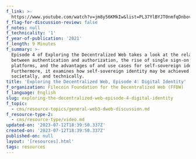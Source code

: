 ```yaml
---
f_link: >-
  https://www.youtube.com/watch?v=jm8y56KMkIw&list=PL37YlBYJT0nmfqDnbov6lKHUyZvRfQjap&index=5
f_flag-for-discussion-review: false
f_notes: null
f_technicality: '1'
f_year-of-publication: '2021'
f_length: 9 Minutes
f_summary: >-
  Episode 4 of Exploring the Decentralized Web takes a look at the relationship
  between authentication and authorization, the rise of single sign-on
  platforms, and the advantages of and use cases for self-sovereign identity.
  Furthermore, it examines how self-sovereign identity may be achieved both
  societally, and technically.
title: 'Exploring the Decentralized Web, Episode 4: Digital Identity'
f_organization: Filecoin Foundation for the Decentralized Web (FFDW)
f_language: English
slug: exploring-the-decentralized-web-episode-4-digital-identity
f_topic:
  - cms/resource-topics/general-web3-dweb-discussion.md
f_resource-type-2:
  - cms/resource-type/video.md
updated-on: '2023-07-12T18:39:50.337Z'
created-on: '2023-07-12T18:39:50.337Z'
published-on: null
layout: '[resources].html'
tags: resources
---
```



